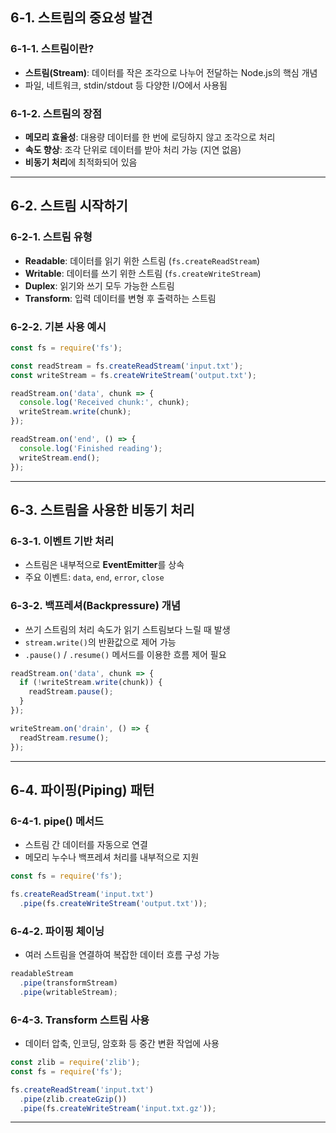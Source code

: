 
## 6-1. 스트림의 중요성 발견

### 6-1-1. 스트림이란?

- **스트림(Stream)**: 데이터를 작은 조각으로 나누어 전달하는 Node.js의 핵심 개념
- 파일, 네트워크, stdin/stdout 등 다양한 I/O에서 사용됨

### 6-1-2. 스트림의 장점

- **메모리 효율성**: 대용량 데이터를 한 번에 로딩하지 않고 조각으로 처리
- **속도 향상**: 조각 단위로 데이터를 받아 처리 가능 (지연 없음)
- **비동기 처리**에 최적화되어 있음

---

## 6-2. 스트림 시작하기

### 6-2-1. 스트림 유형

- **Readable**: 데이터를 읽기 위한 스트림 (`fs.createReadStream`)
- **Writable**: 데이터를 쓰기 위한 스트림 (`fs.createWriteStream`)
- **Duplex**: 읽기와 쓰기 모두 가능한 스트림
- **Transform**: 입력 데이터를 변형 후 출력하는 스트림

### 6-2-2. 기본 사용 예시

```js
const fs = require('fs');

const readStream = fs.createReadStream('input.txt');
const writeStream = fs.createWriteStream('output.txt');

readStream.on('data', chunk => {
  console.log('Received chunk:', chunk);
  writeStream.write(chunk);
});

readStream.on('end', () => {
  console.log('Finished reading');
  writeStream.end();
});
```

---

## 6-3. 스트림을 사용한 비동기 처리

### 6-3-1. 이벤트 기반 처리

- 스트림은 내부적으로 **EventEmitter**를 상속
- 주요 이벤트: `data`, `end`, `error`, `close`

### 6-3-2. 백프레셔(Backpressure) 개념

- 쓰기 스트림의 처리 속도가 읽기 스트림보다 느릴 때 발생
- `stream.write()`의 반환값으로 제어 가능
- `.pause()` / `.resume()` 메서드를 이용한 흐름 제어 필요

```js
readStream.on('data', chunk => {
  if (!writeStream.write(chunk)) {
    readStream.pause();
  }
});

writeStream.on('drain', () => {
  readStream.resume();
});
```

---

## 6-4. 파이핑(Piping) 패턴

### 6-4-1. pipe() 메서드

- 스트림 간 데이터를 자동으로 연결
- 메모리 누수나 백프레셔 처리를 내부적으로 지원

```js
const fs = require('fs');

fs.createReadStream('input.txt')
  .pipe(fs.createWriteStream('output.txt'));
```

### 6-4-2. 파이핑 체이닝

- 여러 스트림을 연결하여 복잡한 데이터 흐름 구성 가능

```js
readableStream
  .pipe(transformStream)
  .pipe(writableStream);
```

### 6-4-3. Transform 스트림 사용

- 데이터 압축, 인코딩, 암호화 등 중간 변환 작업에 사용

```js
const zlib = require('zlib');
const fs = require('fs');

fs.createReadStream('input.txt')
  .pipe(zlib.createGzip())
  .pipe(fs.createWriteStream('input.txt.gz'));
```

---
